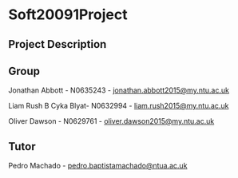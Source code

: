 # Soft20091Project
## Project Description
## Group
Jonathan Abbott - N0635243 - jonathan.abbott2015@my.ntu.ac.uk

Liam Rush B Cyka Blyat- N0632994 - liam.rush2015@my.ntu.ac.uk

Oliver Dawson - N0629761 - oliver.dawson2015@my.ntu.ac.uk

## Tutor
Pedro Machado - pedro.baptistamachado@ntua.ac.uk
